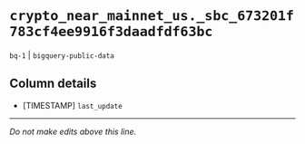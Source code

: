 # `crypto_near_mainnet_us._sbc_673201f783cf4ee9916f3daadfdf63bc`
`bq-1` | `bigquery-public-data`

## Column details
* [TIMESTAMP] `last_update`

-------------------------------------------------------------------------------
*Do not make edits above this line.*
